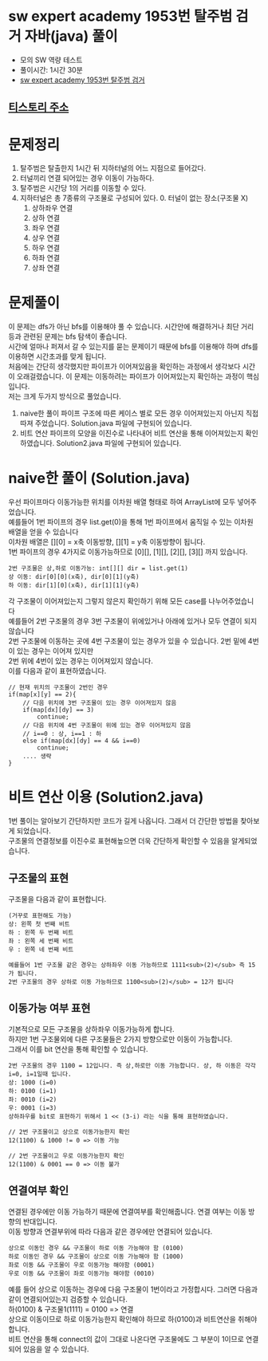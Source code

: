# sw expert academy 1953번 탈주범 검거 자바(java)  풀이
- 모의 SW 역량 테스트
- 풀이시간: 1시간 30분
- [sw expert academy 1953번 탈주범 검거](https://swexpertacademy.com/main/code/problem/problemDetail.do?contestProbId=AV5PpLlKAQ4DFAUq&)

## [티스토리 주소](https://hoho325.tistory.com/)

# 문제정리
1. 탈주범은 탈출한지 1시간 뒤 지하터널의 어느 지점으로 들어갔다.
2. 터널끼리 연결 되어있는 경우 이동이 가능하다.
3. 탈주범은 시간당 1의 거리를 이동할 수 있다.
4. 지하터널은 총 7종류의 구조물로 구성되어 있다.
    0. 터널이 없는 장소(구조물 X)
    1. 상하좌우 연결
    2. 상하 연결
    3. 좌우 연결
    4. 상우 연결
    5. 하우 연결
    6. 하좌 연결
    7. 상좌 연결

# 문제풀이
이 문제는 dfs가 아닌 bfs를 이용해야 풀 수 있습니다. 시간안에 해결하거나 최단 거리등과 관련된 문제는 bfs 탐색이 좋습니다.  
시간에 얼마나 퍼져서 갈 수 있는지를 묻는 문제이기 때문에 bfs를 이용해야 하며 dfs를 이용하면 시간초과를 맞게 됩니다.  
처음에는 간단히 생각했지만 파이프가 이어져있음을 확인하는 과정에서 생각보다 시간이 오래걸렸습니다. 이 문제는 이동하려는 파이프가 이어져있는지 확인하는 과정이 핵심입니다.  
저는 크게 두가지 방식으로 풀었습니다.
1. naive한 풀이
    파이프 구조에 따른 케이스 별로 모든 경우 이어져있는지 아닌지 직접 따져 주었습니다.
    Solution.java 파일에 구현되어 있습니다.
2. 비트 연산
    파이프의 모양을 이진수로 나타내어 비트 연산을 통해 이어져있는지 확인하였습니다.
    Solution2.java 파일에 구현되어 있습니다.

# naive한 풀이 (Solution.java)
우선 파이프마다 이동가능한 위치를 이차원 배열 형태로 하여 ArrayList에 모두 넣어주었습니다.  
예를들어 1번 파이프의 경우 list.get(0)을 통해 1번 파이프에서 움직일 수 있는 이차원 배열을 얻을 수 있습니다  
이차원 배열은 [][0] = x축 이동방향, [][1] = y축 이동방향이 됩니다.  
1번 파이프의 경우 4가지로 이동가능하므로 [0][], [1][], [2][], [3][] 까지 있습니다.  
```
2번 구조물은 상,하로 이동가능: int[][] dir = list.get(1)
상 이동: dir[0][0](x축), dir[0][1](y축)
하 이동: dir[1][0](x축), dir[1][1](y축)
```

각 구조물이 이어져있는지 그렇지 않은지 확인하기 위해 모든 case를 나누어주었습니다  
예를들어 2번 구조물의 경우 3번 구조물이 위에있거나 아래에 있거나 모두 연결이 되지 않습니다  
2번 구조물에 이동하는 곳에 4번 구조물이 있는 경우가 있을 수 있습니다. 2번 밑에 4번이 있는 경우는 이어져 있지만  
2번 위에 4번이 있는 경우는 이어져있지 않습니다.  
이를 다음과 같이 표현하였습니다.  
```
// 현재 위치의 구조물이 2번인 경우
if(map[x][y] == 2){
	// 다음 위치에 3번 구조물이 있는 경우 이어져있지 않음
	if(map[dx][dy] == 3)
    	continue;
    // 다음 위치에 4번 구조물이 위에 있는 경우 이어져있지 않음
    // i==0 : 상, i==1 : 하
    else if(map[dx][dy] == 4 && i==0)
    	continue;
    .... 생략
}
```

# 비트 연산 이용 (Solution2.java)
1번 풀이는 알아보기 간단하지만 코드가 길게 나옵니다. 그래서 더 간단한 방법을 찾아보게 되었습니다.  
구조물의 연결정보를 이진수로 표현해높으면 더욱 간단하게 확인할 수 있음을 알게되었습니다.  

## 구조물의 표현
구조물을 다음과 같이 표현합니다.
```
(거꾸로 표현해도 가능)
상: 왼쪽 첫 번째 비트
하 : 왼쪽 두 번째 비트
좌 : 왼쪽 세 번째 비트
우 : 왼쪽 네 번째 비트

예를들어 1번 구조물 같은 경우는 상하좌우 이동 가능하므로 1111<sub>(2)</sub> 즉 15가 됩니다.
2번 구조물의 경우 상하로 이동 가능하므로 1100<sub>(2)</sub> = 12가 됩니다
```

## 이동가능 여부 표현
기본적으로 모든 구조물을 상하좌우 이동가능하게 합니다.  
하지만 1번 구조물외에 다른 구조물들은 2가지 방향으로만 이동이 가능합니다.  
그래서 이를 bit 연산을 통해 확인할 수 있습니다.
```
2번 구조물의 경우 1100 = 12입니다. 즉 상,하로만 이동 가능합니다. 상, 하 이동은 각각 i=0, i=1일때 입니다.  
상: 1000 (i=0)
하: 0100 (i=1)
좌: 0010 (i=2)
우: 0001 (i=3)
상하좌우를 bit로 표현하기 위해서 1 << (3-i) 라는 식을 통해 표현하였습니다.

// 2번 구조물이고 상으로 이동가능한지 확인
12(1100) & 1000 != 0 => 이동 가능

// 2번 구조물이고 우로 이동가능한지 확인
12(1100) & 0001 == 0 => 이동 불가
```

## 연결여부 확인
연결된 경우에만 이동 가능하기 때문에 연결여부를 확인해줍니다. 연결 여부는 이동 방향의 반대입니다.  
이동 방향과 연결부위에 따라 다음과 같은 경우에만 연결되어 있습니다.
```
상으로 이동인 경우 && 구조물이 하로 이동 가능해야 함 (0100)
하로 이동인 경우 && 구조물이 상으로 이동 가능해야 함 (1000)
좌로 이동 && 구조물이 우로 이동가능 해야함 (0001)
우로 이동 && 구조물이 좌로 이동가능 해야함 (0010)
```
예를 들어 상으로 이동하는 경우에 다음 구조물이 1번이라고 가정합시다. 그러면 다음과 같이 연결되어있는지 검증할 수 있습니다.  
하(0100) & 구조물1(1111) = 0100 => 연결  
상으로 이동이므로 하로 이동가능한지 확인해야 하므로 하(0100)과 비트연산을 취해야 합니다.  
비트 연산을 통해 connect의 값이 그대로 나온다면 구조물에도 그 부분이 1이므로 연결되어 있음을 알 수 있습니다.  